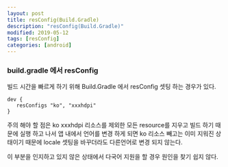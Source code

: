 ```yaml
---
layout: post
title: resConfig(Build.Gradle)
description: "resConfig(Build.Gradle)"
modified: 2019-05-12
tags: [resConfig]
categories: [android]
---
```


### build.gradle 에서 resConfig

빌드 시간을 빠르게 하기 위해 Build.Gradle 에서 resConfig 셋팅 하는 경우가 있다.
```
dev {
   resConfigs "ko", "xxxhdpi"
}
```

주의 해야 할 점은 ko xxxhdpi 리소스를 제외한 모든 resource를 지우고 빌드 하기 때문에 실행 하고 나서 앱 내에서 언어를 변경 하게 되면 ko 리소스 빼고는 이미 지워진 상태이기 때문에 
locale 셋팅을 바꾸더라도 다른언어로 변경 되지 않는다.

이 부분을 인지하고 있지 않은 상태에서 다국어 지원을 할 경우 원인을 찾기 쉽지 않다.